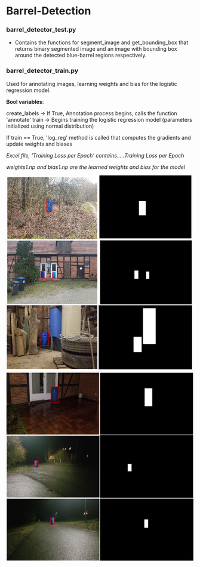 # Barrel-Detection

### barrel_detector_test.py

- Contains the functions for segment_image and get_bounding_box that returns binary segmented image and an image with bounding box around the detected blue-barrel regions respectively. 


### barrel_detector_train.py

Used for annotating images, learning weights and bias for the logistic regression model.
 
**Bool variables**:

create_labels -> If True, Annotation process begins, calls the function 'annotate'
train -> Begins training the logistic regression model (parameters initialized using normal distribution)

If train == True, 'log_reg' method is called that computes the gradients and update weights and biases 

*Excel file, 'Training Loss per Epoch' contains.....Training Loss per Epoch*

*weights1.np and bias1.np are the learned weights and bias for the model*

![](normal.png)
![](low_light.png)
